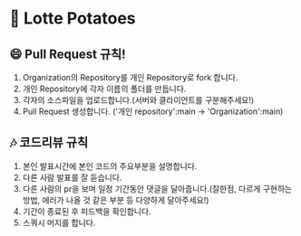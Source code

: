 # 🥔 Lotte Potatoes 

## 😄 Pull Request 규칙! 

1. Organization의 Repository를 개인 Repository로 fork 합니다.
2. 개인 Repository에 각자 이름의 폴더를 만듭니다.
3. 각자의 소스파일을 업로드합니다.(서버와 클라이언트를 구분해주세요!)
4. Pull Request 생성합니다. ('개인 repository':main -> 'Organization':main)

## 🎶 코드리뷰 규칙

1. 본인 발표시간에 본인 코드의 주요부분을 설명합니다.
2. 다른 사람 발표를 잘 듣습니다.
3. 다른 사람의 pr을 보며 일정 기간동안 댓글을 달아줍니다.(잘한점, 다르게 구현하는 방법, 에러가 나올 것 같은 부분 등 다양하게 달아주세요!)
4. 기간이 종료된 후 피드백을 확인합니다.
5. 스쿼시 머지를 합니다.
